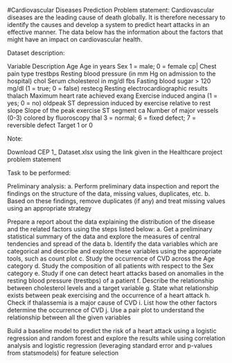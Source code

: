 #Cardiovascular Diseases Prediction 
Problem statement: Cardiovascular diseases are the leading cause of death globally. It is therefore necessary to identify the causes and develop a system to predict heart attacks in an effective manner. The data below has the information about the factors that might have an impact on cardiovascular health.

Dataset description:

Variable Description Age Age in years Sex 1 = male; 0 = female cp| Chest pain type trestbps Resting blood pressure (in mm Hg on admission to the hospital) chol Serum cholesterol in mg/dl fbs Fasting blood sugar > 120 mg/dl (1 = true; 0 = false) restecg Resting electrocardiographic results thalach Maximum heart rate achieved exang Exercise induced angina (1 = yes; 0 = no) oldpeak ST depression induced by exercise relative to rest slope Slope of the peak exercise ST segment ca Number of major vessels (0-3) colored by fluoroscopy thal 3 = normal; 6 = fixed defect; 7 = reversible defect Target 1 or 0

Note:

Download CEP 1_ Dataset.xlsx using the link given in the Healthcare project problem statement

Task to be performed:

Preliminary analysis: a. Perform preliminary data inspection and report the findings on the structure of the data, missing values, duplicates, etc. b. Based on these findings, remove duplicates (if any) and treat missing values using an appropriate strategy

Prepare a report about the data explaining the distribution of the disease and the related factors using the steps listed below: a. Get a preliminary statistical summary of the data and explore the measures of central tendencies and spread of the data b. Identify the data variables which are categorical and describe and explore these variables using the appropriate tools, such as count plot c. Study the occurrence of CVD across the Age category d. Study the composition of all patients with respect to the Sex category e. Study if one can detect heart attacks based on anomalies in the resting blood pressure (trestbps) of a patient f. Describe the relationship between cholesterol levels and a target variable g. State what relationship exists between peak exercising and the occurrence of a heart attack h. Check if thalassemia is a major cause of CVD i. List how the other factors determine the occurrence of CVD j. Use a pair plot to understand the relationship between all the given variables

Build a baseline model to predict the risk of a heart attack using a logistic regression and random forest and explore the results while using correlation analysis and logistic regression (leveraging standard error and p-values from statsmodels) for feature selection